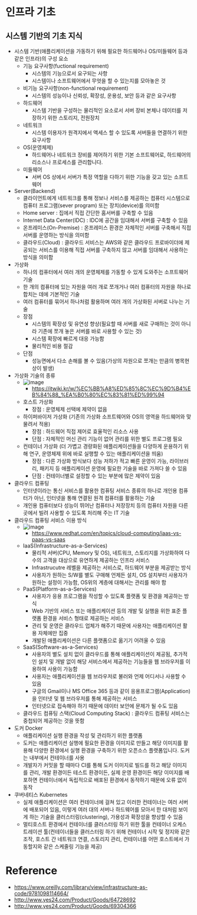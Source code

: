 # 인프라 기초 
## 시스템 기반의 기초 지식
- 시스템 기반(애플리케이션을 가동하기 위해 필요한 하드웨어나 OS/미들웨어 등과 같은 인프라)의 구성 요소
  - 기능 요구사항(fuctional requirement)
    - 시스템의 기능으로서 요구되는 사항
    - 시스템이나 소프트웨어에서 무엇을 할 수 있는지를 모아놓은 것
  - 비기능 요구사항(non-functional requirement)
    - 시스템의 성능이나 신뢰성, 확장성, 운용성, 보안 등과 같은 요구사항
  - 하드웨어
    - 시스템 기반을 구성하는 물리적인 요소로서 서버 장비 본체나 데이터를 저장하기 위한 스토리지, 전원장치
  - 네트워크
    - 시스템 이용자가 원격지에서 액세스 할 수 있도록 서버들을 연결하기 위한 요구사항
  - OS(운영체제)
    - 하드웨어나 네트워크 장비를 제어하기 위한 기본 소프트웨어로, 하드웨어의 리소스나 프로세스를 관리합니다.
  - 미들웨어
    - 서버 OS 상에서 서버가 특정 역할을 다하기 위한 기능을 갖고 있는 소프트웨어
- Server(Backend)
  - 클라이언트에게 네트워크를 통해 정보나 서비스를 제공하는 컴퓨터 시스템으로 컴퓨터 프로그램(sever program) 또는 장치(device)를 의미함 
  - Home server : 집에서 직접 간단한 홈서버를 구축할 수 있음 
  - Internet Data Center(IDC) : IDC에 공간을 임대해서 서버를 구축할 수 있음 
  - 온프레미스(On-Premise) : 온프레미스 환경은 자체적인 서버를 구축해서 직접 서버를 운영하는 방식을 의미함 
  - 클라우드(Cloud) : 클라우드 서비스는 AWS와 같은 클라우드 프로바이더에 제공되는 서비스를 이용해 직접 서버를 구축하지 않고 서버를 임대해서 사용하는 방식을 의미함 
- 가상화
  - 하나의 컴퓨터에서 여러 개의 운영체제를 가동할 수 있게 도와주는 소프트웨어 기술 
  - 한 개의 컴퓨터에 있는 자원을 여러 개로 쪼개거나 여러 컴퓨터의 자원을 하나로 합치는 데에 기본적인 기술 
  - 여러 컴퓨터를 묶어서 하나처럼 활용하며 여러 개의 가상화된 서버로 나누는 기술 
  - 장점
    - 시스템의 확장성 및 유연성 향상(필요할 때 서버를 새로 구매하는 것이 아니라 기존에 쪼개 놓은 서버를 바로 사용할 수 있는 것) 
    - 시스템 확장에 빠르게 대응 가능함 
    - 물리적인 비용 절감 
  - 단점
    - 성능면에서 다소 손해를 볼 수 있음(가상의 자원으로 쪼개는 만큼의 병목현상이 발생)
- 가상화 기술의 종류
  - ![image](https://user-images.githubusercontent.com/47103479/227557171-698e1aef-3429-4d62-a328-87f659fece6d.png)
    - https://itwiki.kr/w/%EC%BB%A8%ED%85%8C%EC%9D%B4%EB%84%88_%EA%B0%80%EC%83%81%ED%99%94
  - 호스트 가상화 
    - 장점 : 운영체제 선택에 제약이 없음 
  - 하이퍼바이저 가상화 (기존의 가상화 소프트웨어와 OS의 영역을 하드웨어와 맞물려서 적용) 
    - 장점 : 하드웨어 직접 제어로 효율적인 리소스 사용 
    - 단점 : 자체적인 머신 관리 기능이 없어 관리를 위한 별도 프로그램 필요 
  - 컨테이너 가상화 (더 가볍고 경량화된 애플리케이션들을 다양하게 운용하기 위해 연구, 운영체제 위에 바로 실행할 수 있는 애플리케이션을 띄움) 
    - 장점 : 다른 가상화 방식보다 성능 저하가 적고 빠른 운영이 가능, 라이브러리, 패키지 등 애플리케이션 운영에 필요한 기술을 바로 가져다 쓸 수 있음 
    - 단점 : 컨테이너별로 설정할 수 있는 부분에 많은 제약이 있음 
- 클라우드 컴퓨팅
  - 인터넷이라는 통신 서비스를 활용한 컴퓨팅 서비스 종류의 하나로 개인용 컴퓨터가 아닌, 인터넷을 통해 연결된 원격 컴퓨터를 활용하는 기술
  - 개인용 컴퓨터보다 성능이 뛰어난 컴퓨터나 저장장치 등의 컴퓨터 자원을 다른 곳에서 빌려 사용할 수 있도록 처리해 주는 IT 기술
- 클라우드 컴퓨팅 서비스 이용 방식
  - ![image](https://user-images.githubusercontent.com/47103479/227557270-ca42f8c6-fcf5-4d31-beb5-c47bb6b91a4c.png)
    - https://www.redhat.com/en/topics/cloud-computing/iaas-vs-paas-vs-saas
  - IaaS(Infrastructure-as-a-Services) 
    - 물리적 서버(CPU, Memory 및 OS), 네트워크, 스토리지를 가상화하여 다수의 고객을 대상으로 유연하게 제공하는 인프라 서비스
    - Infrastrucutre 레벨을 제공하는 서비스로, 하드웨어 부분을 제공받는 방식 
    - 사용자가 원하는 S/W를 별도 구매해 언제든 설치, OS 설치부터 사용자가 원하는 설정이 가능함, OS위의 계층에 대해서는 관리를 해야 함 
  - PaaS(Platform-as-a-Services) 
    - 사용자가 응용 프로그램을 작성할 수 있도록 플랫폼 및 환경을 제공하는 방식
    - Web 기반의 서비스 또는 애플리케이션 등의 개발 및 실행을 위한 표준 플랫폼 환경을 서비스 형태로 제공하는 서비스
    - 관리 및 운영은 클라우드 업체가 해주기 때문에 사용자는 애플리케이션 활용 자체에만 집중 
    - 개발된 애플리케이션은 다른 플랫폼으로 옮기기 어려울 수 있음 
  - SaaS(Software-as-a-Services) 
    - 사용자의 별도 설치 없이 클라우드를 통해 애플리케이션이 제공됨, 추가적인 설치 및 개발 없이 해당 서비스에서 제공하는 기능들을 웹 브라우저를 이용하여 사용이 가능함 
    - 사용자는 애플리케이션을 웹 브라우저로 불러와 언제 어디서나 사용할 수 있음 
    - 구글의 Gmail이나 MS Office 365 등과 같이 응용프로그램(Application)을 인터넷 및 웹 브라우저를 통해 제공하는 서비스
    - 인터넷으로 접속해야 하기 때문에 데이터 보안에 문제가 될 수도 있음 
  - 클라우드 컴퓨팅 스택(Cloud Computing Stack) : 클라우드 컴퓨팅 서비스는 중첩되어 제공하는 것을 뜻함
- 도커 Docker
  - 애플리케이션 실행 환경을 작성 및 관리하기 위한 플랫폼
  - 도커는 애플리케이션 실행에 필요한 환경을 이미지로 만들고 해당 이미지를 활용해 다양한 환경에서 실행 환경을 구축하기 위한 오픈소스 플랫폼입니다. 도커는 내부에서 컨테이너를 사용
  - 개발자가 커밋을 할 때마다 CI를 통해 도커 이미지로 빌드를 하고 해당 이미지를 관리, 개발 환경이든 테스트 환경이든, 실제 운영 환경이든 해당 이미지를 배포하면 컨테이너에서 독립적으로 배포된 환경에서 동작하기 때문에 오류 없이 동작
- 쿠버네티스 Kubernetes
  - 실제 애플리케이션은 여러 컨테이너에 걸쳐 있고 이러한 컨테이너는 여러 서버에 배포되어 있음, 이렇게 여러 대의 서버나 하드웨어를 모아서 한 대처럼 보이게 하는 기술을 클러스터링(clustering),  가용성과 확장성을 향상할 수 있음
  - 멀티호스트 환경에서 컨테이너를 클러스터링 하기 위한 툴을 컨테이너 오케스트레이션 툴(컨테이너들을 클러스터링 하기 위해 컨테이너 시작 및 정지와 같은 조작, 호스트 간 네트워크 연결, 스토리지 관리, 컨테이너를 어떤 호스트에서 가동할지와 같은 스케줄링 기능을 제공)

# Reference
- https://www.oreilly.com/library/view/infrastructure-as-code/9781098114664/
- http://www.yes24.com/Product/Goods/64728692
- http://www.yes24.com/Product/Goods/69304366
